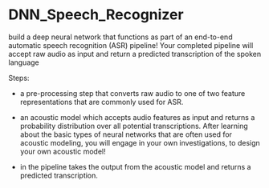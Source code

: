 # DNN_Speech_Recognizer
build a deep neural network that functions as part of an end-to-end automatic speech recognition (ASR) pipeline! 
Your completed pipeline will accept raw audio as input and return a predicted transcription of the spoken language

Steps:
*  a pre-processing step that converts raw audio to one of two feature representations that are commonly used for ASR.

* an acoustic model which accepts audio features as input and returns a probability distribution over all potential transcriptions.
After learning about the basic types of neural networks that are often used for acoustic modeling, you will engage in your own investigations,
to design your own acoustic model!

* in the pipeline takes the output from the acoustic model and returns a predicted transcription.
